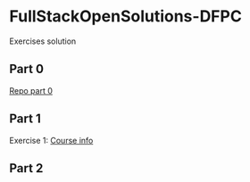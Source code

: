 # FullStackOpenSolutions-DFPC

Exercises solution

## Part 0

[Repo part 0](https://github.com/danielpuliche/FullStackOpen-Part0)

## Part 1

Exercise 1: [Course info](./Part1/courseinfo)

## Part 2
